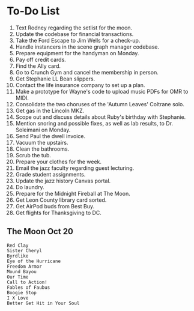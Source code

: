 # To-Do List

1. Text Rodney regarding the setlist for the moon.
2. Update the codebase for financial transactions.
3. Take the Ford Escape to Jim Wells for a check-up.
4. Handle instancers in the scene graph manager codebase.
5. Prepare equipment for the handyman on Monday.
6. Pay off credit cards.
7. Find the Ally card.
8. Go to Crunch Gym and cancel the membership in person.
9. Get Stephanie LL Bean slippers.
10. Contact the life insurance company to set up a plan.
11. Make a prototype for Wayne's code to upload music PDFs for OMR to MIDI.
12. Consolidate the two choruses of the 'Autumn Leaves' Coltrane solo.
13. Get gas in the Lincoln MKZ.
14. Scope out and discuss details about Ruby's birthday with Stephanie.
15. Mention snoring and possible fixes, as well as lab results, to Dr. Soleimani on Monday.
16. Send Paul the dwell invoice.
17. Vacuum the upstairs.
18. Clean the bathrooms.
19. Scrub the tub.
20. Prepare your clothes for the week.
21. Email the jazz faculty regarding guest lecturing.
22. Grade student assignments.
23. Update the jazz history Canvas portal.
24. Do laundry.
25. Prepare for the Midnight Fireball at The Moon.
26. Get Leon County library card sorted.
27. Get AirPod buds from Best Buy.
28. Get flights for Thanksgiving to DC.

## The Moon Oct 20
    Red Clay
    Sister Cheryl
    Byrdlike
    Eye of the Hurricane
    Freedom Armor
    Mound Bayou
    Our Time
    Call to Action!
    Fables of Faubus
    Boogie Stop
    I X Love
    Better Get Hit in Your Soul
